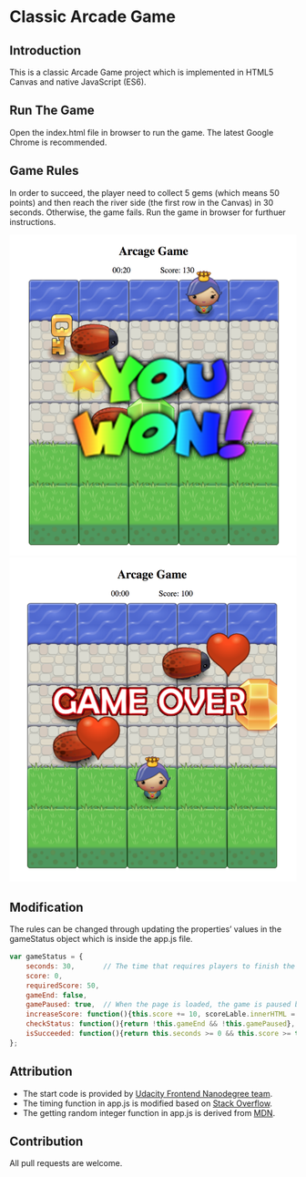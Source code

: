 # Classic Arcade Game

## Introduction

This is a classic Arcade Game project which is implemented in HTML5 Canvas and native JavaScript (ES6).

## Run The Game

Open the index.html file in browser to run the game. The latest Google Chrome is recommended.

## Game Rules

In order to succeed, the player need to collect 5 gems (which means 50 points) and then reach the river side (the first row in the Canvas) in 30 seconds. Otherwise, the game fails. Run the game in browser for furthuer instructions.

![Screenshot of success](images/success.png)
![Screenshot of fail](images/fail.png)

## Modification

The rules can be changed through updating the properties’ values in the gameStatus object which is inside the app.js file.

```js
var gameStatus = {
    seconds: 30,       // The time that requires players to finish the game.
    score: 0,
    requiredScore: 50,
    gameEnd: false,
    gamePaused: true,  // When the page is loaded, the game is paused by default.
    increaseScore: function(){this.score += 10, scoreLable.innerHTML = this.score},
    checkStatus: function(){return !this.gameEnd && !this.gamePaused},
    isSucceeded: function(){return this.seconds >= 0 && this.score >= this.requiredScore}
};
```

## Attribution

* The start code is provided by [Udacity Frontend Nanodegree team](https://github.com/udacity/frontend-nanodegree-arcade-game).
* The timing function in app.js is modified based on [Stack Overflow](https://stackoverflow.com/questions/5517597/plain-count-up-timer-in-javascript).
* The getting random integer function in app.js is derived from [MDN](https://developer.mozilla.org/en-US/docs/Web/JavaScript/Reference/Global_Objects/Math/random).

## Contribution

All pull requests are welcome.